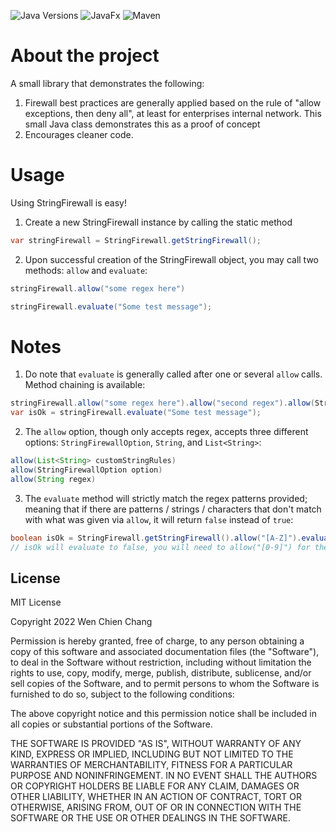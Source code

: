 ![Java Versions][java-version]
![JavaFx][javafx-version]
![Maven][maven-version]

# About the project
A small library that demonstrates the following:
1. Firewall best practices are generally applied based on the rule of "allow exceptions, then deny all", at least for enterprises internal network. This small Java class demonstrates this as a proof of concept
2. Encourages cleaner code.

# Usage

Using StringFirewall is easy! 
1. Create a new StringFirewall instance by calling the static method
```Java
var stringFirewall = StringFirewall.getStringFirewall();
```

2. Upon successful creation of the StringFirewall object, you may call two methods: `allow` and `evaluate`:
```Java
stringFirewall.allow("some regex here")
```
```Java
stringFirewall.evaluate("Some test message");
```

# Notes
1. Do note that `evaluate` is generally called after one or several `allow` calls. Method chaining is available: 
```Java
stringFirewall.allow("some regex here").allow("second regex").allow(StringFirewallOption.ALLOW_HTML_CHARACTERS);
var isOk = stringFirewall.evaluate("Some test message");
```

2. The `allow` option, though only accepts regex, accepts three different options: `StringFirewallOption`, `String`, and `List<String>`:
```Java
allow(List<String> customStringRules)
allow(StringFirewallOption option)
allow(String regex)
```

3. The `evaluate` method will strictly match the regex patterns provided; meaning that if there are patterns / strings / characters that don't match with what was given via `allow`, it will return `false` instead of `true`:
```Java
boolean isOk = StringFirewall.getStringFirewall().allow("[A-Z]").evaluate("ABC123");
// isOk will evaluate to false, you will need to allow("[0-9]") for the above statement to evaluate to true
```


<!-- LICENSE -->
## License

MIT License

Copyright 2022 Wen Chien Chang

Permission is hereby granted, free of charge, to any person obtaining a copy of this software and associated documentation files (the "Software"), to deal in the Software without restriction, including without limitation the rights to use, copy, modify, merge, publish, distribute, sublicense, and/or sell copies of the Software, and to permit persons to whom the Software is furnished to do so, subject to the following conditions:

The above copyright notice and this permission notice shall be included in all copies or substantial portions of the Software.

THE SOFTWARE IS PROVIDED "AS IS", WITHOUT WARRANTY OF ANY KIND, EXPRESS OR IMPLIED, INCLUDING BUT NOT LIMITED TO THE WARRANTIES OF MERCHANTABILITY, FITNESS FOR A PARTICULAR PURPOSE AND NONINFRINGEMENT. IN NO EVENT SHALL THE AUTHORS OR COPYRIGHT HOLDERS BE LIABLE FOR ANY CLAIM, DAMAGES OR OTHER LIABILITY, WHETHER IN AN ACTION OF CONTRACT, TORT OR OTHERWISE, ARISING FROM, OUT OF OR IN CONNECTION WITH THE SOFTWARE OR THE USE OR OTHER DEALINGS IN THE SOFTWARE.


<!-- MARKDOWN LINKS & IMAGES -->
<!-- https://www.markdownguide.org/basic-syntax/#reference-style-links -->
[javafx-version]: https://img.shields.io/badge/JavaFX-19--ea%2B8-orange
[java-version]: https://img.shields.io/badge/Java-8%2B-red
[maven-version]: https://img.shields.io/badge/maven-v1.0-blue
